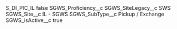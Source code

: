 <?xml version="1.0" encoding="UTF-8"?>
<CustomMetadata xmlns="http://soap.sforce.com/2006/04/metadata" xmlns:xsi="http://www.w3.org/2001/XMLSchema-instance" xmlns:xsd="http://www.w3.org/2001/XMLSchema">
    <label>S_DI_PIC_IL</label>
    <protected>false</protected>
    <values>
        <field>SGWS_Proficiency__c</field>
        <value xsi:nil="true"/>
    </values>
    <values>
        <field>SGWS_SiteLegacy__c</field>
        <value xsi:type="xsd:string">SWS</value>
    </values>
    <values>
        <field>SGWS_Site__c</field>
        <value xsi:type="xsd:string">IL - SGWS</value>
    </values>
    <values>
        <field>SGWS_SubType__c</field>
        <value xsi:type="xsd:string">Pickup / Exchange</value>
    </values>
    <values>
        <field>SGWS_isActive__c</field>
        <value xsi:type="xsd:boolean">true</value>
    </values>
</CustomMetadata>
